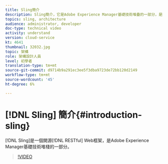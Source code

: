 ```yaml
---
title: Sling簡介
description: Sling簡介，它是Adobe Experience Manager基礎技術堆疊的一部分，是開放原始碼REST風格的Web架構。
topics: sling, architecture
audience: administrator, developer
doc-type: technical video
activity: understand
version: cloud-service
kt: 4641
thumbnail: 32032.jpg
topic: 架構
role: 架構設計人員
level: 初學者
translation-type: tm+mt
source-git-commit: d9714b9a291ec3ee5f3dba9723de72bb120d2149
workflow-type: tm+mt
source-wordcount: '45'
ht-degree: 6%

---
```



# [!DNL Sling] 簡介{#introduction-sling}

[!DNL Sling]是一個開源[!DNL RESTful] Web框架，是Adobe Experience Manager基礎技術堆棧的一部分。

>[!VIDEO](https://video.tv.adobe.com/v/32032/?quality=12&learn=on)
